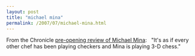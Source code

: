 ```yaml
---
layout: post
title: "michael mina"
permalink: /2007/07/michael-mina.html
---
```


From the Chronicle [pre-opening review of Michael Mina](http://www.sfgate.com/cgi-bin/article.cgi?f=/c/a/2004/06/30/FDG587CI201.DTL&hw=michael+mina&sn=001&sc=1000 "Star convergence / Two of today's brightest talents, chef Michael Mina and designer Barbara Barry, rewrite the rules of fine dining in a grand restaurant on Union Square"):   "It's as if every other chef has been playing checkers and Mina is playing 3-D chess."
